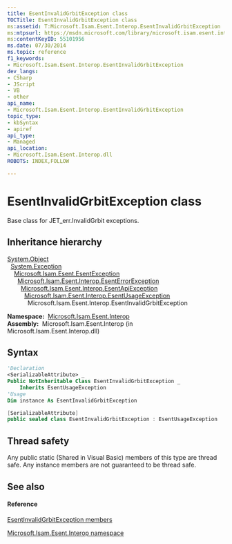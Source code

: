 ```yaml
---
title: EsentInvalidGrbitException class
TOCTitle: EsentInvalidGrbitException class
ms:assetid: T:Microsoft.Isam.Esent.Interop.EsentInvalidGrbitException
ms:mtpsurl: https://msdn.microsoft.com/library/microsoft.isam.esent.interop.esentinvalidgrbitexception(v=EXCHG.10)
ms:contentKeyID: 55101956
ms.date: 07/30/2014
ms.topic: reference
f1_keywords:
- Microsoft.Isam.Esent.Interop.EsentInvalidGrbitException
dev_langs:
- CSharp
- JScript
- VB
- other
api_name: 
- Microsoft.Isam.Esent.Interop.EsentInvalidGrbitException
topic_type: 
- kbSyntax
- apiref
api_type: 
- Managed
api_location: 
- Microsoft.Isam.Esent.Interop.dll
ROBOTS: INDEX,FOLLOW

---
```


# EsentInvalidGrbitException class

Base class for JET_err.InvalidGrbit exceptions.

## Inheritance hierarchy

[System.Object](https://docs.microsoft.com/dotnet/api/system.object?redirectedfrom=MSDN)  
  [System.Exception](https://docs.microsoft.com/dotnet/api/system.exception?redirectedfrom=MSDN)  
    [Microsoft.Isam.Esent.EsentException](dn292088\(v=exchg.10\).md)  
      [Microsoft.Isam.Esent.Interop.EsentErrorException](dn274314\(v=exchg.10\).md)  
        [Microsoft.Isam.Esent.Interop.EsentApiException](dn334231\(v=exchg.10\).md)  
          [Microsoft.Isam.Esent.Interop.EsentUsageException](dn350849\(v=exchg.10\).md)  
            Microsoft.Isam.Esent.Interop.EsentInvalidGrbitException  

**Namespace:**  [Microsoft.Isam.Esent.Interop](hh596136\(v=exchg.10\).md)  
**Assembly:**  Microsoft.Isam.Esent.Interop (in Microsoft.Isam.Esent.Interop.dll)

## Syntax

``` vb
'Declaration
<SerializableAttribute> _
Public NotInheritable Class EsentInvalidGrbitException _
    Inherits EsentUsageException
'Usage
Dim instance As EsentInvalidGrbitException
```

``` csharp
[SerializableAttribute]
public sealed class EsentInvalidGrbitException : EsentUsageException
```

## Thread safety

Any public static (Shared in Visual Basic) members of this type are thread safe. Any instance members are not guaranteed to be thread safe.

## See also

#### Reference

[EsentInvalidGrbitException members](dn319521\(v=exchg.10\).md)

[Microsoft.Isam.Esent.Interop namespace](hh596136\(v=exchg.10\).md)

